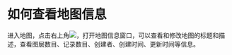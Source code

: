 # 如何查看地图信息

进入地图，点击右上角![](https://pic.dituwuyou.com/map%2Fpicture%2Fmobile%2Fmsettings.png)，打开地图信息窗口，可以查看和修改地图的标题和描述，查看图层数目、记录数目、创建者、创建时间、更新时间等信息。


